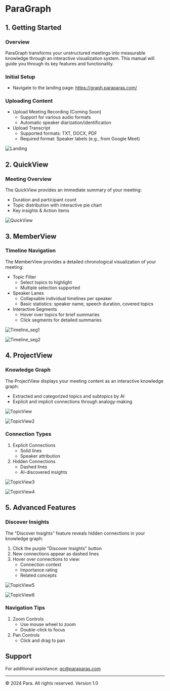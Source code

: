 # ParaGraph

## 1. Getting Started

### Overview

ParaGraph transforms your unstructured meetings into measurable knowledge through an interactive visualization system. This manual will guide you through its key features and functionality.

### Initial Setup

- Navigate to the landing page: https://graph.paraparas.com/

### Uploading Content

- Upload Meeting Recording (Coming Soon)
  - Support for various audio formats
  - Automatic speaker diarization/identification
- Upload Transcript
  - Supported formats: TXT, DOCX, PDF
  - Required format: Speaker labels (e.g., from Google Meet)

![Landing](./public/images/Landing.png)

## 2. QuickView

### Meeting Overview

The QuickView provides an immediate summary of your meeting:

- Duration and participant count
- Topic distribution with interactive pie chart
- Key insights & Action items

![QuickView](./public/images/QuickView.png)

## 3. MemberView

### Timeline Navigation

The MemberView provides a detailed chronological visualization of your meeting:

- Topic Filter
  - Select topics to highlight
  - Multiple selection supported
- Speaker Lanes
  - Collapsable individual timelines per speaker
  - Basic statistics: speaker name, speech duration, covered topics
- Interactive Segments
  - Hover over topics for brief summaries
  - Click segments for detailed summaries

![Timeline_seg1](./public/images/Timeline_seg1.png)

![Timeline_seg2](./public/images/Timeline_seg1.png)

## 4. ProjectView

### Knowledge Graph

The ProjectView displays your meeting content as an interactive knowledge graph:

- Extracted and categorized topics and subtopics by AI
- Explicit and implicit connections through analogy-making

![TopicView](./public/images/TopicView.png)

![TopicView2](./public/images/TopicView2.png)

### Connection Types

1. Explicit Connections
   - Solid lines
   - Speaker attribution
2. Hidden Connections
   - Dashed lines
   - AI-discovered insights

![TopicView3](./public/images/TopicView3.png)

![TopicView4](./public/images/TopicView4.png)

## 5. Advanced Features

### Discover Insights

The "Discover Insights" feature reveals hidden connections in your knowledge graph:

1. Click the purple "Discover Insights" button
2. New connections appear as dashed lines
3. Hover over connections to view:
   - Connection context
   - Importance rating
   - Related concepts

![TopicView5](./public/images/TopicView5.png)

![TopicView6](./public/images/TopicView6.png)

### Navigation Tips

1. Zoom Controls
   - Use mouse wheel to zoom
   - Double-click to focus
2. Pan Controls
   - Click and drag to pan

## Support

For additional assistance: qc@paraparas.com



------



© 2024 Para. All rights reserved. Version 1.0